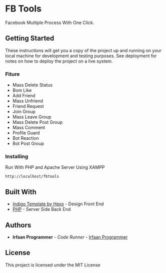 # FB Tools

Facebook Multiple Process With One Click.

## Getting Started

These instructions will get you a copy of the project up and running on your local machine for development and testing purposes. See deployment for notes on how to deploy the project on a live system.

### Fiture

* Mass Delete Status
* Bom Like
* Add Friend
* Mass Unfriend
* Friend Request
* Join Group
* Mass Leave Group
* Mass Delete Post Group
* Mass Comment
* Profile Guard
* Bot Reaction
* Bot Post Group

### Installing

Run With PHP and Apache Server
Using XAMPP

```
http://localhost/fbtools
```

## Built With

* [Indigo Template by Hexo](https://github.com/yscoder/hexo-theme-indigo) - Design Front End
* [PHP](/) - Server Side Back End

## Authors

* **Irfaan Programmer** - *Code Runner* - [Irfaan Programmer](https://github.com/irfaanprogrammer)

## License

This project is licensed under the MIT License
